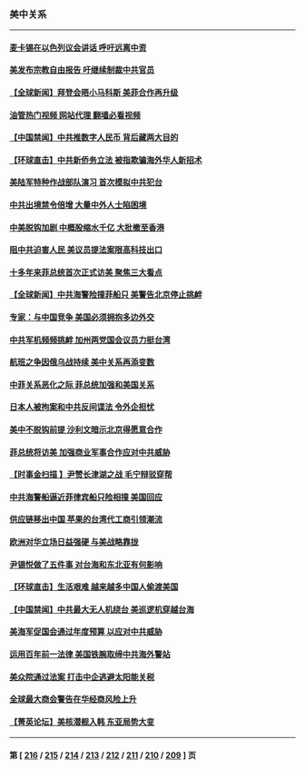 ### 美中关系
---
#### [麦卡锡在以色列议会讲话 呼吁远离中资](../../pages/nf1412576/n13986703.md?05030445) 
#### [美发布宗教自由报告 吁继续制裁中共官员](../../pages/nf1412576/n13986700.md?05030445) 
#### [【全球新闻】拜登会晤小马科斯 美菲合作再升级](../../pages/nf1412576/n13986398.md?05030445) 
#### [油管热门视频 网站代理 翻墙必看视频](http://138.2.39.72:81/youtube.html?epic-marker?05030445)
#### [【中国禁闻】中共推数字人民币 背后藏两大目的](../../pages/nf1412576/n13986082.md?05030445) 
#### [【环球直击】中共新侨务立法 被指欺骗海外华人新招术](../../pages/nf1412576/n13985984.md?05030445) 
#### [美陆军特种作战部队演习 首次模拟中共犯台](../../pages/nf1412576/n13985963.md?05030445) 
#### [中共出境禁令倍增 大量中外人士陷困境](../../pages/nf1412576/n13986110.md?05030445) 
#### [中美脱钩加剧 中概股缩水千亿 大批撤至香港](../../pages/nf1412576/n13986025.md?05030445) 
#### [阻中共迫害人民 美议员提法案限高科技出口](../../pages/nf1412576/n13986043.md?05030445) 
#### [十多年来菲总统首次正式访美 聚焦三大看点](../../pages/nf1412576/n13985985.md?05030445) 
#### [【全球新闻】中共海警险撞菲船只 美警告北京停止挑衅](../../pages/nf1412576/n13985725.md?05030445) 
#### [专家：与中国竞争 美国必须拥抱多边外交](../../pages/nf1412576/n13985644.md?05030445) 
#### [中共军机频频挑衅 加州两党国会议员力挺台湾](../../pages/nf1412576/n13985405.md?05030445) 
#### [航班之争因俄乌战持续 美中关系再添变数](../../pages/nf1412576/n13985463.md?05030445) 
#### [中菲关系恶化之际 菲总统加强和美国关系](../../pages/nf1412576/n13985389.md?05030445) 
#### [日本人被拘案和中共反间谍法 令外企担忧](../../pages/nf1412576/n13984865.md?05030445) 
#### [美中不脱钩前提 沙利文暗示北京得愿意合作](../../pages/nf1412576/n13984687.md?05030445) 
#### [菲总统将访美 加强商业军事合作应对中共威胁](../../pages/nf1412576/n13984715.md?05030445) 
#### [【时事金扫描 】尹赞长津湖之战 毛宁辩驳穿帮](../../pages/nf1412576/n13984509.md?05030445) 
#### [中共海警船逼近菲律宾船只险相撞 美国回应](../../pages/nf1412576/n13984673.md?05030445) 
#### [供应链移出中国 苹果的台湾代工商引领潮流](../../pages/nf1412576/n13984630.md?05030445) 
#### [欧洲对华立场日益强硬 与美战略靠拢](../../pages/nf1412576/n13984408.md?05030445) 
#### [尹锡悦做了五件事 对台海和东北亚有何影响](../../pages/nf1412576/n13983929.md?05030445) 
#### [【环球直击】生活艰难 越来越多中国人偷渡美国](../../pages/nf1412576/n13983981.md?05030445) 
#### [【中国禁闻】中共最大无人机绕台 美巡逻机穿越台海](../../pages/nf1412576/n13983997.md?05030445) 
#### [美海军促国会通过年度预算 以应对中共威胁](../../pages/nf1412576/n13984263.md?05030445) 
#### [运用百年前一法律 美国铁腕取缔中共海外警站](../../pages/nf1412576/n13984014.md?05030445) 
#### [美众院通过法案 打击中企逃避太阳能关税](../../pages/nf1412576/n13983860.md?05030445) 
#### [全球最大商会警告在华经商风险上升](../../pages/nf1412576/n13984050.md?05030445) 
#### [【菁英论坛】美核潜舰入韩 东亚局势大变](../../pages/nf1412576/n13984009.md?05030445) 

---
#### 第 [ [216](./216.md?05030445) / [215](./215.md?05030445) / [214](./214.md?05030445) / [213](./213.md?05030445) / [212](./212.md?05030445) / [211](./211.md?05030445) / [210](./210.md?05030445) / [209](./209.md?05030445) ] 页
